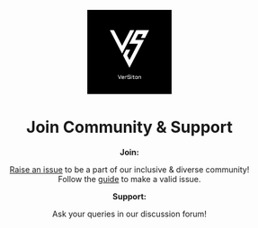 <p align="center">
    <img width= 150rem style="margin: 0 0 0 0px" src="https://github.com/VerSiton/.github/blob/main/images/VerSiton%20Logo%20Black%20with%20text.png" alt="VerSiton"/>
</p>

<div align="center">

<p align="center">
    <h1>Join Community & Support</h1>
</p>

<b>Join:</b>

[Raise an issue](https://github.com/VerSiton/support/issues) to be a part of our inclusive & diverse community! 
</br>
Follow the [guide](https://github.com/versiton/support/blob/main/CONTRIBUTING.md) to make a valid issue.

<b>Support:</b>

Ask your queries in our discussion forum!
</div>
